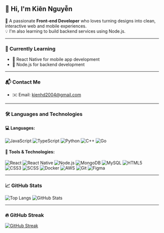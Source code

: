## 👋 Hi, I'm Kiên Nguyễn

🎯 A passionate **Front-end Developer** who loves turning designs into clean, interactive web and mobile experiences.  
💡 I'm also learning to build backend services using Node.js.

---

### 🌱 Currently Learning

- 📱 React Native for mobile app development  
- 🧠 Node.js for backend development

---

### 📬 Contact Me

- ✉️ Email: [kienhd2004@gmail.com](mailto:kienhd2004@gmail.com)

---

### 🛠 Languages and Technologies

#### 💻 Languages:
![JavaScript](https://img.shields.io/badge/-JavaScript-black?style=flat-square&logo=javascript)
![TypeScript](https://img.shields.io/badge/-TypeScript-black?style=flat-square&logo=typescript)
![Python](https://img.shields.io/badge/-Python-black?style=flat-square&logo=python)
![C++](https://img.shields.io/badge/-C++-black?style=flat-square&logo=cplusplus)
![Go](https://img.shields.io/badge/-Go-black?style=flat-square&logo=go)

#### 🧰 Tools & Technologies:
![React](https://img.shields.io/badge/-React-black?style=flat-square&logo=react)
![React Native](https://img.shields.io/badge/-React%20Native-black?style=flat-square&logo=react)
![Node.js](https://img.shields.io/badge/-Node.js-black?style=flat-square&logo=node.js)
![MongoDB](https://img.shields.io/badge/-MongoDB-black?style=flat-square&logo=mongodb)
![MySQL](https://img.shields.io/badge/-MySQL-black?style=flat-square&logo=mysql)
![HTML5](https://img.shields.io/badge/-HTML5-black?style=flat-square&logo=html5)
![CSS3](https://img.shields.io/badge/-CSS3-black?style=flat-square&logo=css3)
![SCSS](https://img.shields.io/badge/-SCSS-black?style=flat-square&logo=sass)
![Docker](https://img.shields.io/badge/-Docker-black?style=flat-square&logo=docker)
![AWS](https://img.shields.io/badge/-AWS-black?style=flat-square&logo=amazonaws)
![Git](https://img.shields.io/badge/-Git-black?style=flat-square&logo=git)
![Figma](https://img.shields.io/badge/-Figma-black?style=flat-square&logo=figma)

---

### 📈 GitHub Stats

![Top Langs](https://github-readme-stats.vercel.app/api/top-langs/?username=ndkienhd2004&layout=compact&theme=default)
![GitHub Stats](https://github-readme-stats.vercel.app/api?username=ndkienhd2004&show_icons=true&theme=default)

---

### 🔥 GitHub Streak

[![GitHub Streak](https://github-readme-streak-stats.herokuapp.com?user=ndkienhd2004&theme=default)](https://git.io/streak-stats)


